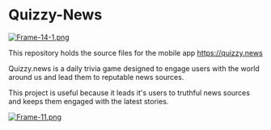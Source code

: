 # Quizzy-News
[![Frame-14-1.png](https://i.postimg.cc/1zPnPd1N/Frame-14-1.png)](https://postimg.cc/NKJfkpMg)

This repository holds the source files for the mobile app https://quizzy.news

Quizzy.news is a daily trivia game designed to engage users with the world around us and lead them to reputable news sources.

This project is useful because it leads it's users to truthful news sources and keeps them engaged with the latest stories.

[![Frame-11.png](https://i.postimg.cc/GtNTChbc/Frame-11.png)](https://postimg.cc/9wdQP24S)
